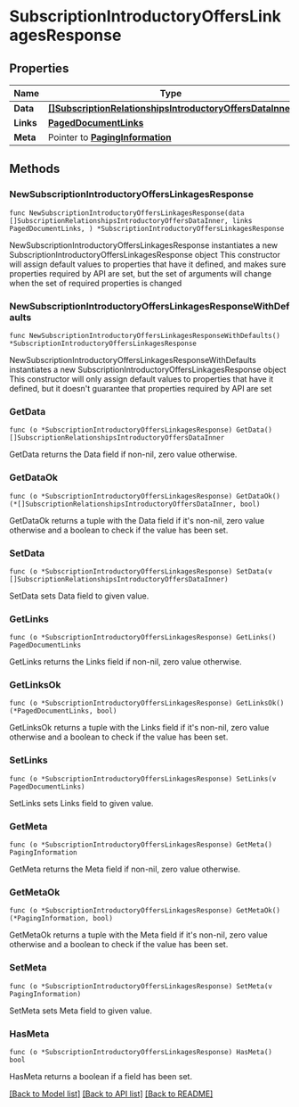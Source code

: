 # SubscriptionIntroductoryOffersLinkagesResponse

## Properties

Name | Type | Description | Notes
------------ | ------------- | ------------- | -------------
**Data** | [**[]SubscriptionRelationshipsIntroductoryOffersDataInner**](SubscriptionRelationshipsIntroductoryOffersDataInner.md) |  | 
**Links** | [**PagedDocumentLinks**](PagedDocumentLinks.md) |  | 
**Meta** | Pointer to [**PagingInformation**](PagingInformation.md) |  | [optional] 

## Methods

### NewSubscriptionIntroductoryOffersLinkagesResponse

`func NewSubscriptionIntroductoryOffersLinkagesResponse(data []SubscriptionRelationshipsIntroductoryOffersDataInner, links PagedDocumentLinks, ) *SubscriptionIntroductoryOffersLinkagesResponse`

NewSubscriptionIntroductoryOffersLinkagesResponse instantiates a new SubscriptionIntroductoryOffersLinkagesResponse object
This constructor will assign default values to properties that have it defined,
and makes sure properties required by API are set, but the set of arguments
will change when the set of required properties is changed

### NewSubscriptionIntroductoryOffersLinkagesResponseWithDefaults

`func NewSubscriptionIntroductoryOffersLinkagesResponseWithDefaults() *SubscriptionIntroductoryOffersLinkagesResponse`

NewSubscriptionIntroductoryOffersLinkagesResponseWithDefaults instantiates a new SubscriptionIntroductoryOffersLinkagesResponse object
This constructor will only assign default values to properties that have it defined,
but it doesn't guarantee that properties required by API are set

### GetData

`func (o *SubscriptionIntroductoryOffersLinkagesResponse) GetData() []SubscriptionRelationshipsIntroductoryOffersDataInner`

GetData returns the Data field if non-nil, zero value otherwise.

### GetDataOk

`func (o *SubscriptionIntroductoryOffersLinkagesResponse) GetDataOk() (*[]SubscriptionRelationshipsIntroductoryOffersDataInner, bool)`

GetDataOk returns a tuple with the Data field if it's non-nil, zero value otherwise
and a boolean to check if the value has been set.

### SetData

`func (o *SubscriptionIntroductoryOffersLinkagesResponse) SetData(v []SubscriptionRelationshipsIntroductoryOffersDataInner)`

SetData sets Data field to given value.


### GetLinks

`func (o *SubscriptionIntroductoryOffersLinkagesResponse) GetLinks() PagedDocumentLinks`

GetLinks returns the Links field if non-nil, zero value otherwise.

### GetLinksOk

`func (o *SubscriptionIntroductoryOffersLinkagesResponse) GetLinksOk() (*PagedDocumentLinks, bool)`

GetLinksOk returns a tuple with the Links field if it's non-nil, zero value otherwise
and a boolean to check if the value has been set.

### SetLinks

`func (o *SubscriptionIntroductoryOffersLinkagesResponse) SetLinks(v PagedDocumentLinks)`

SetLinks sets Links field to given value.


### GetMeta

`func (o *SubscriptionIntroductoryOffersLinkagesResponse) GetMeta() PagingInformation`

GetMeta returns the Meta field if non-nil, zero value otherwise.

### GetMetaOk

`func (o *SubscriptionIntroductoryOffersLinkagesResponse) GetMetaOk() (*PagingInformation, bool)`

GetMetaOk returns a tuple with the Meta field if it's non-nil, zero value otherwise
and a boolean to check if the value has been set.

### SetMeta

`func (o *SubscriptionIntroductoryOffersLinkagesResponse) SetMeta(v PagingInformation)`

SetMeta sets Meta field to given value.

### HasMeta

`func (o *SubscriptionIntroductoryOffersLinkagesResponse) HasMeta() bool`

HasMeta returns a boolean if a field has been set.


[[Back to Model list]](../README.md#documentation-for-models) [[Back to API list]](../README.md#documentation-for-api-endpoints) [[Back to README]](../README.md)


